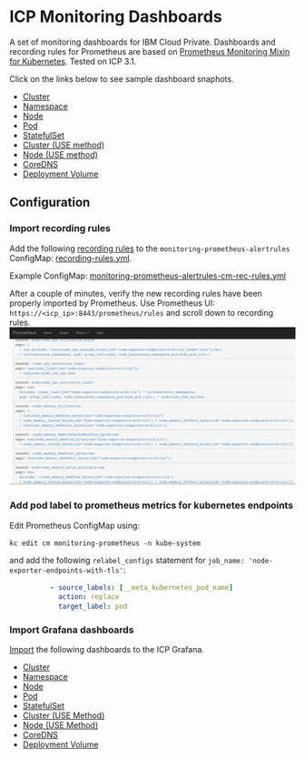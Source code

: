 # ICP Monitoring Dashboards

A set of monitoring dashboards for IBM Cloud Private. Dashboards and recording rules for Prometheus are based on [Prometheus Monitoring Mixin for Kubernetes](https://github.com/kubernetes-monitoring/kubernetes-mixin/). Tested on ICP 3.1.

Click on the links below to see sample dashboard snaphots.

- [Cluster](https://snapshot.raintank.io/dashboard/snapshot/LuONx1P9OjnSTJh5tmKRtcFCDcKcmq3c)
- [Namespace](https://snapshot.raintank.io/dashboard/snapshot/pKjVTrS5E27ZWMRsDVy9W63o6Sc6J0JX)
- [Node](https://snapshot.raintank.io/dashboard/snapshot/OnK13Bcl5NkhuryyR9FlY60DK02mLQsr)
- [Pod](https://snapshot.raintank.io/dashboard/snapshot/vqpRSVZMLmT3K2v3durDycYqFW9g25eQ)
- [StatefulSet](https://snapshot.raintank.io/dashboard/snapshot/4yvMJaqnLYKn1i3CV829r0PdhypeaaQL)
- [Cluster (USE method)](https://snapshot.raintank.io/dashboard/snapshot/R0NT5SkyBe6loSw0E6PJF1qXDUyMENqv)
- [Node (USE method)](https://snapshot.raintank.io/dashboard/snapshot/TOCfdyuxoQ8xp5V64v4HtKO8AM3ee1go)
- [CoreDNS](https://snapshot.raintank.io/dashboard/snapshot/DE6vrvGli15zFkO3zuOOos0T0bYp6TrX)
- [Deployment Volume](https://snapshot.raintank.io/dashboard/snapshot/6hnkOp1PyvEiZTV4pteU4GgGBeCb4LFn)

## Configuration

### Import recording rules
Add the following [recording rules](https://prometheus.io/docs/prometheus/latest/configuration/recording_rules/) to the `monitoring-prometheus-alertrules` ConfigMap: [recording-rules.yml](recording-rules.yml). 

Example ConfigMap: 
[monitoring-prometheus-alertrules-cm-rec-rules.yml](monitoring-prometheus-alertrules-cm-rec-rules.yml)

After a couple of minutes, verify the new recording rules have been properly imported by Prometheus. Use Prometheus UI: `https://<icp_ip>:8443/prometheus/rules` and scroll down to recording rules.
![](rules.png)

### Add pod label to prometheus metrics for kubernetes endpoints
Edit Prometheus ConfigMap using:

```
kc edit cm monitoring-prometheus -n kube-system
```

and add the following `relabel_configs` statement for `job_name: 'node-exporter-endpoints-with-tls'`:

```yaml
          - source_labels: [__meta_kubernetes_pod_name]
            action: replace
            target_label: pod
```

### Import Grafana dashboards
[Import](http://docs.grafana.org/reference/export_import/#importing-a-dashboard) the following dashboards to the ICP Grafana.

- [Cluster](ICP31-Grafana/K8s_Cluster.json)
- [Namespace](ICP31-Grafana/K8s_Namespace.json)
- [Node](ICP31-Grafana/K8s_Node.json)
- [Pod](ICP31-Grafana/K8s_Pod.json)
- [StatefulSet](ICP31-Grafana/K8s_Node.json)
- [Cluster (USE Method)](ICP31-Grafana/K8s_USE_Method_Cluster.json)
- [Node (USE Method)](ICP31-Grafana/K8s_USE_Method_Node.json)
- [CoreDNS](ICP31-Grafana/K8s-CoreDNS.json)
- [Deployment Volume](ICP31-Grafana/K8s-Deployments.json)